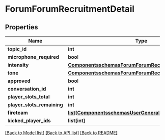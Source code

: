 # ForumForumRecruitmentDetail

## Properties
Name | Type | Description | Notes
------------ | ------------- | ------------- | -------------
**topic_id** | **int** |  | [optional] 
**microphone_required** | **bool** |  | [optional] 
**intensity** | [**ComponentsschemasForumForumRecruitmentIntensityLabel**](ComponentsschemasForumForumRecruitmentIntensityLabel.md) |  | [optional] 
**tone** | [**ComponentsschemasForumForumRecruitmentToneLabel**](ComponentsschemasForumForumRecruitmentToneLabel.md) |  | [optional] 
**approved** | **bool** |  | [optional] 
**conversation_id** | **int** |  | [optional] 
**player_slots_total** | **int** |  | [optional] 
**player_slots_remaining** | **int** |  | [optional] 
**fireteam** | [**list[ComponentsschemasUserGeneralUser]**](ComponentsschemasUserGeneralUser.md) |  | [optional] 
**kicked_player_ids** | **list[int]** |  | [optional] 

[[Back to Model list]](../README.md#documentation-for-models) [[Back to API list]](../README.md#documentation-for-api-endpoints) [[Back to README]](../README.md)


